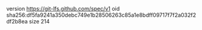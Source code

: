 version https://git-lfs.github.com/spec/v1
oid sha256:df5fa9241a350debc749e1b28506263c85a1e8bdff09717f7f2a032f2df2b8ea
size 214
